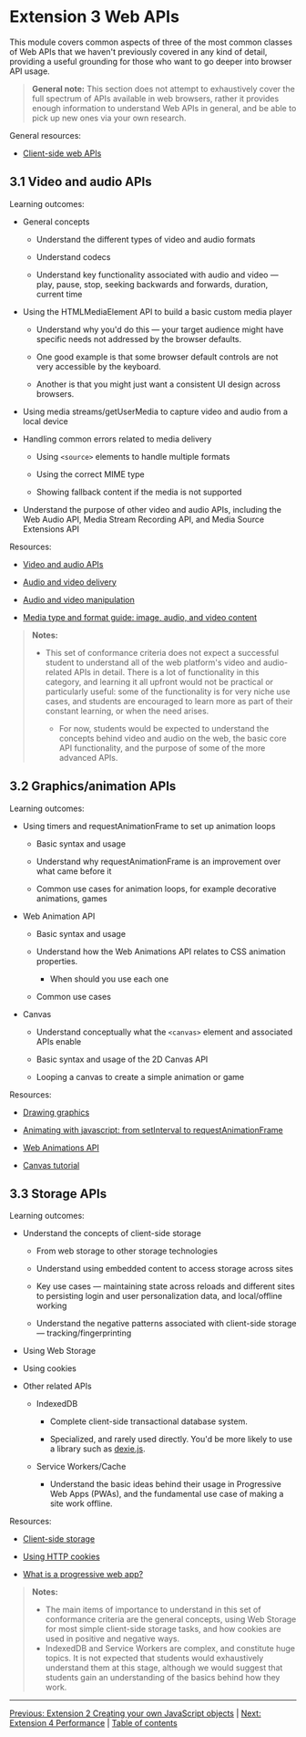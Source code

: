 # Extension 3 Web APIs

This module covers common aspects of three of the most common classes of Web APIs that we haven't previously covered in any kind of detail, providing a useful grounding for those who want to go deeper into browser API usage.

> **General note:** This section does not attempt to exhaustively cover the full spectrum of APIs available in web browsers, rather it provides enough information to understand Web APIs in general, and be able to pick up new ones via your own research.

General resources:

- [Client-side web APIs](https://developer.mozilla.org/en-US/docs/Learn/JavaScript/Client-side_web_APIs)

## 3.1 Video and audio APIs

Learning outcomes:

- General concepts

  - Understand the different types of video and audio formats

  - Understand codecs

  - Understand key functionality associated with audio and video — play, pause, stop, seeking backwards and forwards, duration, current time

- Using the HTMLMediaElement API to build a basic custom media player

  - Understand why you'd do this — your target audience might have specific needs not addressed by the browser defaults.

  - One good example is that some browser default controls are not very accessible by the keyboard.

  - Another is that you might just want a consistent UI design across browsers.

- Using media streams/getUserMedia to capture video and audio from a local device

- Handling common errors related to media delivery

  - Using `<source>` elements to handle multiple formats

  - Using the correct MIME type

  - Showing fallback content if the media is not supported

- Understand the purpose of other video and audio APIs, including the Web Audio API, Media Stream Recording API, and Media Source Extensions API

Resources:

- [Video and audio APIs](https://developer.mozilla.org/docs/Learn/JavaScript/Client-side_web_APIs/Video_and_audio_APIs)

- [Audio and video delivery](https://developer.mozilla.org/docs/Web/Guide/Audio_and_video_delivery)

- [Audio and video manipulation](https://developer.mozilla.org/docs/Web/Guide/Audio_and_video_manipulation)

- [​​Media type and format guide: image, audio, and video content](https://developer.mozilla.org/docs/Web/Media/Formats)

> **Notes:**
>
> - This set of conformance criteria does not expect a successful student to understand all of the web platform's video and audio-related APIs in detail. There is a lot of functionality in this category, and learning it all upfront would not be practical or particularly useful: some of the functionality is for very niche use cases, and students are encouraged to learn more as part of their constant learning, or when the need arises.
>
>   - For now, students would be expected to understand the concepts behind video and audio on the web, the basic core API functionality, and the purpose of some of the more advanced APIs.

## 3.2 Graphics/animation APIs

Learning outcomes:

- Using timers and requestAnimationFrame to set up animation loops

  - Basic syntax and usage

  - Understand why requestAnimationFrame is an improvement over what came before it

  - Common use cases for animation loops, for example decorative animations, games

- Web Animation API

  - Basic syntax and usage

  - Understand how the Web Animations API relates to CSS animation properties.

    - When should you use each one

  - Common use cases

- Canvas

  - Understand conceptually what the `<canvas>` element and associated APIs enable

  - Basic syntax and usage of the 2D Canvas API

  - Looping a canvas to create a simple animation or game

Resources:

- [Drawing graphics](https://developer.mozilla.org/docs/Learn/JavaScript/Client-side_web_APIs/Drawing_graphics)

- [Animating with javascript: from setInterval to requestAnimationFrame](https://hacks.mozilla.org/2011/08/animating-with-javascript-from-setinterval-to-requestanimationframe/)

- [Web Animations API](https://developer.mozilla.org/docs/Web/API/Web_Animations_API)

- [Canvas tutorial](https://developer.mozilla.org/docs/Web/API/Canvas_API/Tutorial)

## 3.3 Storage APIs

Learning outcomes:

- Understand the concepts of client-side storage

  - From web storage to other storage technologies

  - Understand using embedded content to access storage across sites

  - Key use cases — maintaining state across reloads and different sites to persisting login and user personalization data, and local/offline working

  - Understand the negative patterns associated with client-side storage — tracking/fingerprinting

- Using Web Storage

- Using cookies

- Other related APIs

  - IndexedDB

    - Complete client-side transactional database system.

    - Specialized, and rarely used directly. You'd be more likely to use a library such as [dexie.js](https://dexie.org/).

  - Service Workers/Cache

    - Understand the basic ideas behind their usage in Progressive Web Apps (PWAs), and the fundamental use case of making a site work offline.

Resources:

- [Client-side storage](https://developer.mozilla.org/docs/Learn/JavaScript/Client-side_web_APIs/Client-side_storage)

- [Using HTTP cookies](https://developer.mozilla.org/docs/Web/HTTP/Cookies)

- [What is a progressive web app?](https://developer.mozilla.org/docs/Web/Progressive_web_apps/Guides/What_is_a_progressive_web_app)

> **Notes:**
>
> - The main items of importance to understand in this set of conformance criteria are the general concepts, using Web Storage for most simple client-side storage tasks, and how cookies are used in positive and negative ways.
> - IndexedDB and Service Workers are complex, and constitute huge topics. It is not expected that students would exhaustively understand them at this stage, although we would suggest that students gain an understanding of the basics behind how they work.

---

[Previous: Extension 2 Creating your own JavaScript objects](/curriculum/3-extensions/2-creating-your-own-javascript-objects.md) | [Next: Extension 4 Performance](/curriculum/3-extensions/4-performance.md) | [Table of contents](/TOC.md)